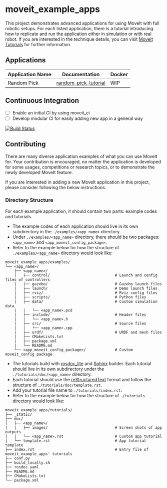 # moveit_example_apps

This project demonstrates advanced applications for using MoveIt with full robotic setups. For each listed application, there is a tutorial introducing how to replicate and run the application either in simulation or with real robot. If you are interested in the technique details, you can visit [MoveIt Tutorials](https://ros-planning.github.io/moveit_tutorials/) for further information.

## Applications

| Application Name | Documentation          | Docker |
| ---------------- | -----------------------| ------ |
| Random Pick      | [random_pick_tutorial] | WIP    |

[random_pick_tutorial]: https://roboticsyy.github.io/moveit_example_apps/doc/random_pick/random_pick.html

## Continuous Integration

* [ ] Enable an initial CI by using moveit_ci
* [ ] Develop modular CI for easily adding new app in a general way

[![Build Status](https://travis-ci.org/ros-planning/moveit_example_apps.svg?branch=master)](https://travis-ci.org/ros-planning/moveit_example_apps)

## Contributing

There are many diverse application examples of what you can use MoveIt for. Your contribution is encouraged, no matter the application is developed for some usages, competitions or research topics, or to demonstrate the newly developed MoveIt feature.

If you are interested in adding a new MoveIt application in this project, please consider following the below instructions.

### Directory Structure

For each example application, it should contain two parts: example codes and tutorials.

* The example codes of each application should live in its own subdirectory in the `./examples/<app_name>` directory.
* Under `./examples/<app_name>` directory, there should be two packages: `<app_name>` and `<app_moveit_config_package>`.
* Refer to the example below for how the structure of `./examples/<app_name>` directory would look like:

```
moveit_example_apps/examples/
└── <app_name>/
    ├── <app_name>/
    |   ├── control/                             # Launch and config files of controllers
    |   ├── gazebo/                              # Gazebo launch files
    |   ├── launch/                              # Demo launch files
    |   ├── rviz/                                # Rviz config files
    |   ├── scripts/                             # Python files
    |   ├── data/                                # Custom simulation data
    |   |   └── <app_name>.pcd
    |   ├── include/                             # Header files
    |   |   └── <app_name>.h
    |   ├── src/                                 # Source files
    |   |   └── <app_name>.cpp
    |   ├── urdf/                                # URDF and mesh files
    |   ├── CMakeLists.txt
    |   ├── package.xml
    |   └── README.md
    └── <app_moveit_config_package>/             # Custom moveit_config package
```

* The tutorials build with [rosdoc_lite](http://wiki.ros.org/rosdoc_lite) and [Sphinx](http://wiki.ros.org/Sphinx) builder. Each tutorial should live in its own subdirectory under the `./tutorials/doc/<app_name>` directory.
* Each tutorial should use the [reStructuredText](http://www.sphinx-doc.org/en/stable/rest.html) format and follow the structure of `./tutorials/doc/template.rst`.
* Add your tutorial file name to `./tutorials/index.rst`.
* Refer to the example below for how the structure of `./tutorials` directory would look like:

```
moveit_example_apps/tutorials/
├── _static/
├── doc/
|   ├── <app_name>/
|   |   ├── images/                              # Screen shots of app outputs
|   |   └── <app_name>.rst                       # Custom app tutorial
|   └── template.rst                             # App tutorial template
├── index.rst                                    # Entry file of moveit_example_apps' tutorials
├── conf.py
├── build_locally.sh
├── rosdoc.yaml
├── README.md
├── CMakeLists.txt
└── package.xml
```
